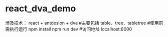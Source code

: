 # react_dva_demo
涉及技术：
         react + antdesion + dva
#主要包括
        table、tree、tabletree
#使用前需执行运行
        npm install
        npm run dev
#访问地址
        localhost:8000
